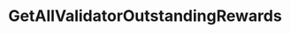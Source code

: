 ---
title: GetAllValidatorOutstandingRewards
excerpt: ''
api:
  file: consensus-chain-api.json
  operationId: get_distribution-all-validators-outstanding-rewards
deprecated: false
hidden: false
metadata:
  title: ''
  description: ''
  robots: index
next:
  description: ''
---